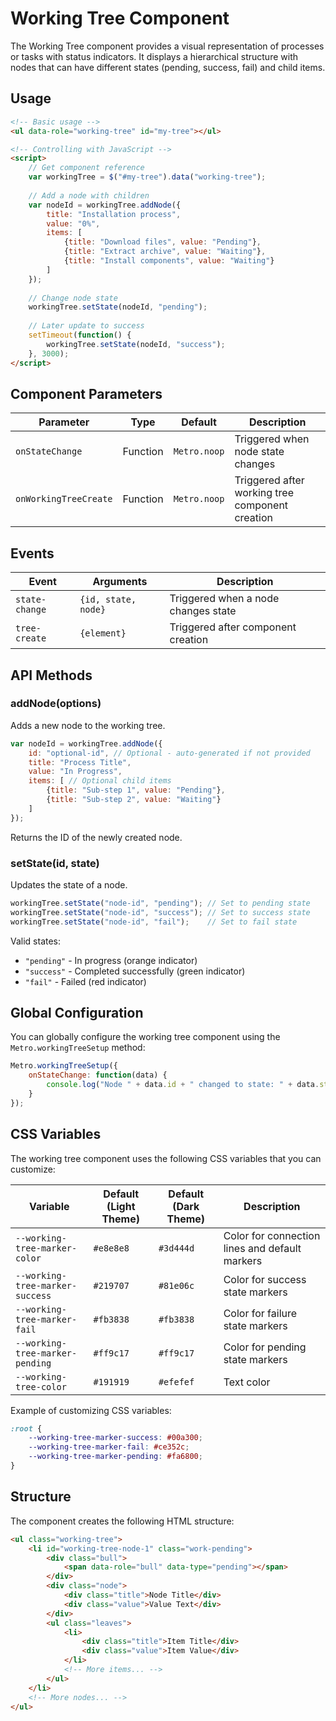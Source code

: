 # Working Tree Component

The Working Tree component provides a visual representation of processes or tasks with status indicators. It displays a hierarchical structure with nodes that can have different states (pending, success, fail) and child items.

## Usage

```html
<!-- Basic usage -->
<ul data-role="working-tree" id="my-tree"></ul>

<!-- Controlling with JavaScript -->
<script>
    // Get component reference
    var workingTree = $("#my-tree").data("working-tree");
    
    // Add a node with children
    var nodeId = workingTree.addNode({
        title: "Installation process",
        value: "0%",
        items: [
            {title: "Download files", value: "Pending"},
            {title: "Extract archive", value: "Waiting"},
            {title: "Install components", value: "Waiting"}
        ]
    });
    
    // Change node state
    workingTree.setState(nodeId, "pending");
    
    // Later update to success
    setTimeout(function() {
        workingTree.setState(nodeId, "success");
    }, 3000);
</script>
```

## Component Parameters

| Parameter | Type | Default | Description |
| --- | --- | --- | --- |
| `onStateChange` | Function | `Metro.noop` | Triggered when node state changes |
| `onWorkingTreeCreate` | Function | `Metro.noop` | Triggered after working tree component creation |

## Events

| Event | Arguments | Description |
| --- | --- | --- |
| `state-change` | `{id, state, node}` | Triggered when a node changes state |
| `tree-create` | `{element}` | Triggered after component creation |

## API Methods

### addNode(options)

Adds a new node to the working tree.

```javascript
var nodeId = workingTree.addNode({
    id: "optional-id", // Optional - auto-generated if not provided
    title: "Process Title",
    value: "In Progress",
    items: [ // Optional child items
        {title: "Sub-step 1", value: "Pending"},
        {title: "Sub-step 2", value: "Waiting"}
    ]
});
```

Returns the ID of the newly created node.

### setState(id, state)

Updates the state of a node.

```javascript
workingTree.setState("node-id", "pending"); // Set to pending state
workingTree.setState("node-id", "success"); // Set to success state
workingTree.setState("node-id", "fail");    // Set to fail state
```

Valid states:
- `"pending"` - In progress (orange indicator)
- `"success"` - Completed successfully (green indicator)
- `"fail"` - Failed (red indicator)

## Global Configuration

You can globally configure the working tree component using the `Metro.workingTreeSetup` method:

```javascript
Metro.workingTreeSetup({
    onStateChange: function(data) {
        console.log("Node " + data.id + " changed to state: " + data.state);
    }
});
```

## CSS Variables

The working tree component uses the following CSS variables that you can customize:

| Variable | Default (Light Theme) | Default (Dark Theme) | Description |
| --- | --- | --- | --- |
| `--working-tree-marker-color` | `#e8e8e8` | `#3d444d` | Color for connection lines and default markers |
| `--working-tree-marker-success` | `#219707` | `#81e06c` | Color for success state markers |
| `--working-tree-marker-fail` | `#fb3838` | `#fb3838` | Color for failure state markers |
| `--working-tree-marker-pending` | `#ff9c17` | `#ff9c17` | Color for pending state markers |
| `--working-tree-color` | `#191919` | `#efefef` | Text color |

Example of customizing CSS variables:

```css
:root {
    --working-tree-marker-success: #00a300;
    --working-tree-marker-fail: #ce352c;
    --working-tree-marker-pending: #fa6800;
}
```

## Structure

The component creates the following HTML structure:

```html
<ul class="working-tree">
    <li id="working-tree-node-1" class="work-pending">
        <div class="bull">
            <span data-role="bull" data-type="pending"></span>
        </div>
        <div class="node">
            <div class="title">Node Title</div>
            <div class="value">Value Text</div>
        </div>
        <ul class="leaves">
            <li>
                <div class="title">Item Title</div>
                <div class="value">Item Value</div>
            </li>
            <!-- More items... -->
        </ul>
    </li>
    <!-- More nodes... -->
</ul>
```
